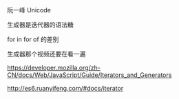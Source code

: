 阮一峰 Unicode

生成器是迭代器的语法糖

for in for of 的差别

生成器那个视频还要在看一遍

https://developer.mozilla.org/zh-CN/docs/Web/JavaScript/Guide/Iterators_and_Generators

http://es6.ruanyifeng.com/#docs/iterator
